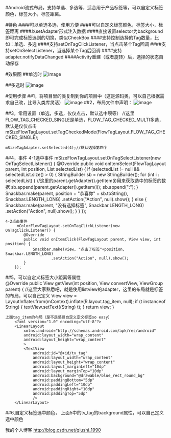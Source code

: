 #Android流式布局，支持单选、多选等，适合用于产品标签等，可以自定义标签颜色，标签大小，标签距离。

#特色
####可以单选多选，使用方便
####可以自定义标签颜色，标签大小，标签距离
####以setAdapter形式注入数据
####直接设置selector为background即可完成标签选则的切换，类似CheckBox
####支持控制选择的Tag数量，比如：单选、多选
####支持setOnTagClickListener，当点击某个Tag回调
####支持setOnSelectListener，当选择某个Tag后回调
####支持adapter.notifyDataChanged
####Activity重建（或者旋转）后，选择的状态自动保存


#效果图
##单选时
![image](https://github.com/qiushi123/FlowLayout-master/blob/master/images/2.png?raw=true)

##多选时
![image](https://github.com/qiushi123/FlowLayout-master/blob/master/images/3.png?raw=true)



#使用步骤
##1，将项目里的类复制到你的项目中（这是源码奥，可以自己根据需求自己改，比导入类库灵活）
![image](https://github.com/qiushi123/FlowLayout-master/blob/master/images/4.png?raw=true)
##2，布局文件中声明：
![image](https://github.com/qiushi123/FlowLayout-master/blob/master/images/5.png?raw=true)	

##3，常用设置（单选，多选，仅仅点击，默认选中项等）
	//这里FLOW_TAG_CHECKED_SINGLE是单选，FLOW_TAG_CHECKED_MULTI多选，默认是仅仅点击
	mSizeFlowTagLayout.setTagCheckedMode(FlowTagLayout.FLOW_TAG_CHECKED_SINGLE);

	mSizeTagAdapter.setSelected(4);//默认选择第四个


##4，事件
	4-1选中事件
	 mSizeFlowTagLayout.setOnTagSelectListener(new OnTagSelectListener() {
            @Override
            public void onItemSelect(FlowTagLayout parent, int position, List<Integer> selectedList) {
                if (selectedList != null && selectedList.size() > 0) {
                    StringBuilder sb = new StringBuilder();
                    for (int i : selectedList) {
					//这里的parent.getAdapter().getItem(i)用来获取选中的标签的数据
                        sb.append(parent.getAdapter().getItem(i));
                        sb.append(":");
                    }
                    Snackbar.make(parent, position + "恭喜你" + sb.toString(), Snackbar.LENGTH_LONG)
                            .setAction("Action", null).show();
                } else {
                    Snackbar.make(parent, "没有选择标签", Snackbar.LENGTH_LONG)
                            .setAction("Action", null).show();
                }
            }
        });

	4-2点击事件
		 mColorFlowTagLayout.setOnTagClickListener(new OnTagClickListener() {
            @Override
            public void onItemClick(FlowTagLayout parent, View view, int position) {
                Snackbar.make(view, "点击了标签"+position, Snackbar.LENGTH_LONG)
                        .setAction("Action", null).show();
            }
        });

##5，可以自定义标签大小距离等属性	
    @Override
    public View getView(int position, View convertView, ViewGroup parent) {
		//这里大家熟悉吧，就是使用listview的adapter，这里的布局就是标签的布局，可以自己定义
        View view = LayoutInflater.from(mContext).inflate(R.layout.tag_item, null);
        if (t instanceof String) {
            textView.setText((String) t);
        }
        return view;
    }

	上面tag_item的布局（是不是感觉自定义定义标签so easy）
		<?xml version="1.0" encoding="utf-8"?>
		<LinearLayout
			xmlns:android="http://schemas.android.com/apk/res/android"
			android:layout_width="wrap_content"
			android:layout_height="wrap_content"
			>
			<TextView
				android:id="@+id/tv_tag"
				android:layout_width="wrap_content"
				android:layout_height="wrap_content"
				android:layout_marginLeft="10dp"
				android:layout_marginTop="10dp"
				android:background="@drawable/blue_rect_round_bg"
				android:paddingBottom="5dp"
				android:paddingLeft="10dp"
				android:paddingRight="10dp"
				android:paddingTop="5dp"
				/>
		</LinearLayout>

##6,自定义标签选中颜色，
	上面5中的tv_tag的background属性，可以自己定义选中颜色


我的个人博客
http://blog.csdn.net/qiushi_1990


